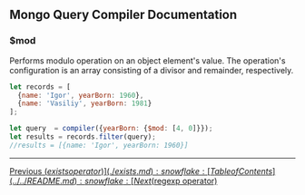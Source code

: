 ## Mongo Query Compiler Documentation

### $mod

Performs modulo operation on an object element's value.  The operation's 
configuration is an array consisting of a divisor and remainder, respectively.

```javascript
let records = [
  {name: 'Igor', yearBorn: 1960},
  {name: 'Vasiliy', yearBorn: 1981}
];

let query  = compiler({yearBorn: {$mod: [4, 0]}});
let results = records.filter(query);
//results = [{name: 'Igor', yearBorn: 1960}]
```

---

[Previous ($exists operator)](./exists.md) :snowflake: 
[Table of Contents](../../README.md) :snowflake: 
[Next ($regexp operator)](./regexp.md)
